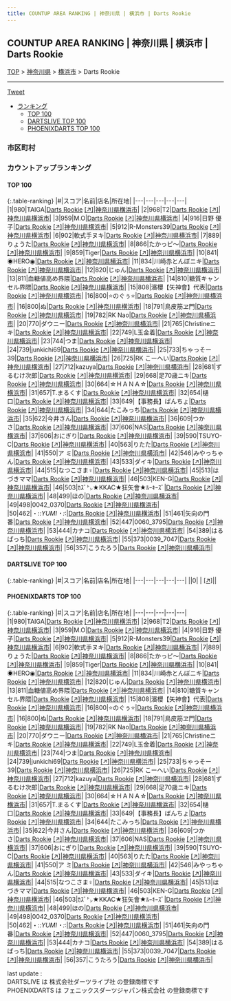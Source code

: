 ```yaml
---
title: COUNTUP AREA RANKING | 神奈川県 | 横浜市 | Darts Rookie
---
```

## COUNTUP AREA RANKING | 神奈川県 | 横浜市 | Darts Rookie

[TOP](/darts/rank/) > [神奈川県](/darts/rank/神奈川県/) > [横浜市](/darts/rank/神奈川県/横浜市/) > Darts Rookie

___

<a href="https://twitter.com/share?ref_src=twsrc%5Etfw" data-text="COUNTUP AREA RANKING | 神奈川県横浜市Darts Rookie" class="twitter-share-button" data-hashtags="DARTSLIVE,PHOENIXDARTS,darts,ダーツ" data-show-count="false">Tweet</a>

* [ランキング](#カウントアップランキング)
    * [TOP 100](#top-100)
    * [DARTSLIVE TOP 100](#dartslive-top-100)
    * [PHOENIXDARTS TOP 100](#phoenixdarts-top-100)

### 市区町村

<ul>

</ul>

### カウントアップランキング

#### TOP 100



{:.table-ranking}
|#|スコア|名前|店名|所在地|
|---|---|---|---|---|
|1|980|<span class="rank-name-pd">TAIGA</span>|<a href="/darts/rank/shops/53122.html">Darts Rookie</a> <a href="https://vs.phoenixdarts.com/jp/shop/shopDetailInfo/s_53122?s_seq=53122">[↗]</a>|<a href="/darts/rank/神奈川県/横浜市">神奈川県横浜市</a>|
|2|968|<span class="rank-name-pd">T2</span>|<a href="/darts/rank/shops/53122.html">Darts Rookie</a> <a href="https://vs.phoenixdarts.com/jp/shop/shopDetailInfo/s_53122?s_seq=53122">[↗]</a>|<a href="/darts/rank/神奈川県/横浜市">神奈川県横浜市</a>|
|3|959|<span class="rank-name-pd">M.O</span>|<a href="/darts/rank/shops/53122.html">Darts Rookie</a> <a href="https://vs.phoenixdarts.com/jp/shop/shopDetailInfo/s_53122?s_seq=53122">[↗]</a>|<a href="/darts/rank/神奈川県/横浜市">神奈川県横浜市</a>|
|4|916|<span class="rank-name-pd">日野 優子</span>|<a href="/darts/rank/shops/53122.html">Darts Rookie</a> <a href="https://vs.phoenixdarts.com/jp/shop/shopDetailInfo/s_53122?s_seq=53122">[↗]</a>|<a href="/darts/rank/神奈川県/横浜市">神奈川県横浜市</a>|
|5|912|<span class="rank-name-pd">R-Monsters39</span>|<a href="/darts/rank/shops/53122.html">Darts Rookie</a> <a href="https://vs.phoenixdarts.com/jp/shop/shopDetailInfo/s_53122?s_seq=53122">[↗]</a>|<a href="/darts/rank/神奈川県/横浜市">神奈川県横浜市</a>|
|6|902|<span class="rank-name-pd">軟式手ヌキ</span>|<a href="/darts/rank/shops/53122.html">Darts Rookie</a> <a href="https://vs.phoenixdarts.com/jp/shop/shopDetailInfo/s_53122?s_seq=53122">[↗]</a>|<a href="/darts/rank/神奈川県/横浜市">神奈川県横浜市</a>|
|7|889|<span class="rank-name-pd">りょうた</span>|<a href="/darts/rank/shops/53122.html">Darts Rookie</a> <a href="https://vs.phoenixdarts.com/jp/shop/shopDetailInfo/s_53122?s_seq=53122">[↗]</a>|<a href="/darts/rank/神奈川県/横浜市">神奈川県横浜市</a>|
|8|866|<span class="rank-name-pd">たかっピ～</span>|<a href="/darts/rank/shops/53122.html">Darts Rookie</a> <a href="https://vs.phoenixdarts.com/jp/shop/shopDetailInfo/s_53122?s_seq=53122">[↗]</a>|<a href="/darts/rank/神奈川県/横浜市">神奈川県横浜市</a>|
|9|859|<span class="rank-name-pd">Tiger</span>|<a href="/darts/rank/shops/53122.html">Darts Rookie</a> <a href="https://vs.phoenixdarts.com/jp/shop/shopDetailInfo/s_53122?s_seq=53122">[↗]</a>|<a href="/darts/rank/神奈川県/横浜市">神奈川県横浜市</a>|
|10|841|<span class="rank-name-pd">◉HERO◉</span>|<a href="/darts/rank/shops/53122.html">Darts Rookie</a> <a href="https://vs.phoenixdarts.com/jp/shop/shopDetailInfo/s_53122?s_seq=53122">[↗]</a>|<a href="/darts/rank/神奈川県/横浜市">神奈川県横浜市</a>|
|11|834|<span class="rank-name-pd">川崎赤とんぼニキ</span>|<a href="/darts/rank/shops/53122.html">Darts Rookie</a> <a href="https://vs.phoenixdarts.com/jp/shop/shopDetailInfo/s_53122?s_seq=53122">[↗]</a>|<a href="/darts/rank/神奈川県/横浜市">神奈川県横浜市</a>|
|12|820|<span class="rank-name-pd">じゅん</span>|<a href="/darts/rank/shops/53122.html">Darts Rookie</a> <a href="https://vs.phoenixdarts.com/jp/shop/shopDetailInfo/s_53122?s_seq=53122">[↗]</a>|<a href="/darts/rank/神奈川県/横浜市">神奈川県横浜市</a>|
|13|811|<span class="rank-name-pd">血糖値高め界隈</span>|<a href="/darts/rank/shops/53122.html">Darts Rookie</a> <a href="https://vs.phoenixdarts.com/jp/shop/shopDetailInfo/s_53122?s_seq=53122">[↗]</a>|<a href="/darts/rank/神奈川県/横浜市">神奈川県横浜市</a>|
|14|810|<span class="rank-name-pd">糖質キャンセル界隈</span>|<a href="/darts/rank/shops/53122.html">Darts Rookie</a> <a href="https://vs.phoenixdarts.com/jp/shop/shopDetailInfo/s_53122?s_seq=53122">[↗]</a>|<a href="/darts/rank/神奈川県/横浜市">神奈川県横浜市</a>|
|15|808|<span class="rank-name-pd">濱櫻【矢神會】代表</span>|<a href="/darts/rank/shops/53122.html">Darts Rookie</a> <a href="https://vs.phoenixdarts.com/jp/shop/shopDetailInfo/s_53122?s_seq=53122">[↗]</a>|<a href="/darts/rank/神奈川県/横浜市">神奈川県横浜市</a>|
|16|800|<span class="rank-name-pd">⭐のぐぅ⭐</span>|<a href="/darts/rank/shops/53122.html">Darts Rookie</a> <a href="https://vs.phoenixdarts.com/jp/shop/shopDetailInfo/s_53122?s_seq=53122">[↗]</a>|<a href="/darts/rank/神奈川県/横浜市">神奈川県横浜市</a>|
|16|800|<span class="rank-name-pd">ぬ</span>|<a href="/darts/rank/shops/53122.html">Darts Rookie</a> <a href="https://vs.phoenixdarts.com/jp/shop/shopDetailInfo/s_53122?s_seq=53122">[↗]</a>|<a href="/darts/rank/神奈川県/横浜市">神奈川県横浜市</a>|
|18|791|<span class="rank-name-pd">鳥皮筋ヱ門</span>|<a href="/darts/rank/shops/53122.html">Darts Rookie</a> <a href="https://vs.phoenixdarts.com/jp/shop/shopDetailInfo/s_53122?s_seq=53122">[↗]</a>|<a href="/darts/rank/神奈川県/横浜市">神奈川県横浜市</a>|
|19|782|<span class="rank-name-pd">RK Nao</span>|<a href="/darts/rank/shops/53122.html">Darts Rookie</a> <a href="https://vs.phoenixdarts.com/jp/shop/shopDetailInfo/s_53122?s_seq=53122">[↗]</a>|<a href="/darts/rank/神奈川県/横浜市">神奈川県横浜市</a>|
|20|770|<span class="rank-name-pd">ダウニー</span>|<a href="/darts/rank/shops/53122.html">Darts Rookie</a> <a href="https://vs.phoenixdarts.com/jp/shop/shopDetailInfo/s_53122?s_seq=53122">[↗]</a>|<a href="/darts/rank/神奈川県/横浜市">神奈川県横浜市</a>|
|21|765|<span class="rank-name-pd">Christineニキ</span>|<a href="/darts/rank/shops/53122.html">Darts Rookie</a> <a href="https://vs.phoenixdarts.com/jp/shop/shopDetailInfo/s_53122?s_seq=53122">[↗]</a>|<a href="/darts/rank/神奈川県/横浜市">神奈川県横浜市</a>|
|22|749|<span class="rank-name-pd">L玉金着</span>|<a href="/darts/rank/shops/53122.html">Darts Rookie</a> <a href="https://vs.phoenixdarts.com/jp/shop/shopDetailInfo/s_53122?s_seq=53122">[↗]</a>|<a href="/darts/rank/神奈川県/横浜市">神奈川県横浜市</a>|
|23|744|<span class="rank-name-pd">つま</span>|<a href="/darts/rank/shops/53122.html">Darts Rookie</a> <a href="https://vs.phoenixdarts.com/jp/shop/shopDetailInfo/s_53122?s_seq=53122">[↗]</a>|<a href="/darts/rank/神奈川県/横浜市">神奈川県横浜市</a>|
|24|739|<span class="rank-name-pd">junkichi69</span>|<a href="/darts/rank/shops/53122.html">Darts Rookie</a> <a href="https://vs.phoenixdarts.com/jp/shop/shopDetailInfo/s_53122?s_seq=53122">[↗]</a>|<a href="/darts/rank/神奈川県/横浜市">神奈川県横浜市</a>|
|25|733|<span class="rank-name-pd">ちゃっそー39</span>|<a href="/darts/rank/shops/53122.html">Darts Rookie</a> <a href="https://vs.phoenixdarts.com/jp/shop/shopDetailInfo/s_53122?s_seq=53122">[↗]</a>|<a href="/darts/rank/神奈川県/横浜市">神奈川県横浜市</a>|
|26|725|<span class="rank-name-pd">RK こーへい</span>|<a href="/darts/rank/shops/53122.html">Darts Rookie</a> <a href="https://vs.phoenixdarts.com/jp/shop/shopDetailInfo/s_53122?s_seq=53122">[↗]</a>|<a href="/darts/rank/神奈川県/横浜市">神奈川県横浜市</a>|
|27|712|<span class="rank-name-pd">kazuya</span>|<a href="/darts/rank/shops/53122.html">Darts Rookie</a> <a href="https://vs.phoenixdarts.com/jp/shop/shopDetailInfo/s_53122?s_seq=53122">[↗]</a>|<a href="/darts/rank/神奈川県/横浜市">神奈川県横浜市</a>|
|28|681|<span class="rank-name-pd">ずるむけ次郎</span>|<a href="/darts/rank/shops/53122.html">Darts Rookie</a> <a href="https://vs.phoenixdarts.com/jp/shop/shopDetailInfo/s_53122?s_seq=53122">[↗]</a>|<a href="/darts/rank/神奈川県/横浜市">神奈川県横浜市</a>|
|29|668|<span class="rank-name-pd">足70歳ニキ</span>|<a href="/darts/rank/shops/53122.html">Darts Rookie</a> <a href="https://vs.phoenixdarts.com/jp/shop/shopDetailInfo/s_53122?s_seq=53122">[↗]</a>|<a href="/darts/rank/神奈川県/横浜市">神奈川県横浜市</a>|
|30|664|<span class="rank-name-pd">☆ＨＡＮＡ☆</span>|<a href="/darts/rank/shops/53122.html">Darts Rookie</a> <a href="https://vs.phoenixdarts.com/jp/shop/shopDetailInfo/s_53122?s_seq=53122">[↗]</a>|<a href="/darts/rank/神奈川県/横浜市">神奈川県横浜市</a>|
|31|657|<span class="rank-name-pd">T.まるくす</span>|<a href="/darts/rank/shops/53122.html">Darts Rookie</a> <a href="https://vs.phoenixdarts.com/jp/shop/shopDetailInfo/s_53122?s_seq=53122">[↗]</a>|<a href="/darts/rank/神奈川県/横浜市">神奈川県横浜市</a>|
|32|654|<span class="rank-name-pd">樋口</span>|<a href="/darts/rank/shops/53122.html">Darts Rookie</a> <a href="https://vs.phoenixdarts.com/jp/shop/shopDetailInfo/s_53122?s_seq=53122">[↗]</a>|<a href="/darts/rank/神奈川県/横浜市">神奈川県横浜市</a>|
|33|649|<span class="rank-name-pd">【事務長】ばんちょ</span>|<a href="/darts/rank/shops/53122.html">Darts Rookie</a> <a href="https://vs.phoenixdarts.com/jp/shop/shopDetailInfo/s_53122?s_seq=53122">[↗]</a>|<a href="/darts/rank/神奈川県/横浜市">神奈川県横浜市</a>|
|34|644|<span class="rank-name-pd">たこみっち</span>|<a href="/darts/rank/shops/53122.html">Darts Rookie</a> <a href="https://vs.phoenixdarts.com/jp/shop/shopDetailInfo/s_53122?s_seq=53122">[↗]</a>|<a href="/darts/rank/神奈川県/横浜市">神奈川県横浜市</a>|
|35|622|<span class="rank-name-pd">今井さん</span>|<a href="/darts/rank/shops/53122.html">Darts Rookie</a> <a href="https://vs.phoenixdarts.com/jp/shop/shopDetailInfo/s_53122?s_seq=53122">[↗]</a>|<a href="/darts/rank/神奈川県/横浜市">神奈川県横浜市</a>|
|36|609|<span class="rank-name-pd">つかさ</span>|<a href="/darts/rank/shops/53122.html">Darts Rookie</a> <a href="https://vs.phoenixdarts.com/jp/shop/shopDetailInfo/s_53122?s_seq=53122">[↗]</a>|<a href="/darts/rank/神奈川県/横浜市">神奈川県横浜市</a>|
|37|606|<span class="rank-name-pd">NAS</span>|<a href="/darts/rank/shops/53122.html">Darts Rookie</a> <a href="https://vs.phoenixdarts.com/jp/shop/shopDetailInfo/s_53122?s_seq=53122">[↗]</a>|<a href="/darts/rank/神奈川県/横浜市">神奈川県横浜市</a>|
|37|606|<span class="rank-name-pd">おにぎり</span>|<a href="/darts/rank/shops/53122.html">Darts Rookie</a> <a href="https://vs.phoenixdarts.com/jp/shop/shopDetailInfo/s_53122?s_seq=53122">[↗]</a>|<a href="/darts/rank/神奈川県/横浜市">神奈川県横浜市</a>|
|39|590|<span class="rank-name-pd">TSUYO-C</span>|<a href="/darts/rank/shops/53122.html">Darts Rookie</a> <a href="https://vs.phoenixdarts.com/jp/shop/shopDetailInfo/s_53122?s_seq=53122">[↗]</a>|<a href="/darts/rank/神奈川県/横浜市">神奈川県横浜市</a>|
|40|563|<span class="rank-name-pd">りたた</span>|<a href="/darts/rank/shops/53122.html">Darts Rookie</a> <a href="https://vs.phoenixdarts.com/jp/shop/shopDetailInfo/s_53122?s_seq=53122">[↗]</a>|<a href="/darts/rank/神奈川県/横浜市">神奈川県横浜市</a>|
|41|550|<span class="rank-name-pd">ア ミ</span>|<a href="/darts/rank/shops/53122.html">Darts Rookie</a> <a href="https://vs.phoenixdarts.com/jp/shop/shopDetailInfo/s_53122?s_seq=53122">[↗]</a>|<a href="/darts/rank/神奈川県/横浜市">神奈川県横浜市</a>|
|42|546|<span class="rank-name-pd">みやっちゃん</span>|<a href="/darts/rank/shops/53122.html">Darts Rookie</a> <a href="https://vs.phoenixdarts.com/jp/shop/shopDetailInfo/s_53122?s_seq=53122">[↗]</a>|<a href="/darts/rank/神奈川県/横浜市">神奈川県横浜市</a>|
|43|533|<span class="rank-name-pd">ダイキ</span>|<a href="/darts/rank/shops/53122.html">Darts Rookie</a> <a href="https://vs.phoenixdarts.com/jp/shop/shopDetailInfo/s_53122?s_seq=53122">[↗]</a>|<a href="/darts/rank/神奈川県/横浜市">神奈川県横浜市</a>|
|44|515|<span class="rank-name-pd">なつこさま♀</span>|<a href="/darts/rank/shops/53122.html">Darts Rookie</a> <a href="https://vs.phoenixdarts.com/jp/shop/shopDetailInfo/s_53122?s_seq=53122">[↗]</a>|<a href="/darts/rank/神奈川県/横浜市">神奈川県横浜市</a>|
|45|513|<span class="rank-name-pd">はづきママ</span>|<a href="/darts/rank/shops/53122.html">Darts Rookie</a> <a href="https://vs.phoenixdarts.com/jp/shop/shopDetailInfo/s_53122?s_seq=53122">[↗]</a>|<a href="/darts/rank/神奈川県/横浜市">神奈川県横浜市</a>|
|46|503|<span class="rank-name-pd">KEN-G</span>|<a href="/darts/rank/shops/53122.html">Darts Rookie</a> <a href="https://vs.phoenixdarts.com/jp/shop/shopDetailInfo/s_53122?s_seq=53122">[↗]</a>|<a href="/darts/rank/神奈川県/横浜市">神奈川県横浜市</a>|
|46|503|<span class="rank-name-pd">ｶｽﾞ㌧★KKAC★狂矢會★ﾙｰｷｰｽﾞ</span>|<a href="/darts/rank/shops/53122.html">Darts Rookie</a> <a href="https://vs.phoenixdarts.com/jp/shop/shopDetailInfo/s_53122?s_seq=53122">[↗]</a>|<a href="/darts/rank/神奈川県/横浜市">神奈川県横浜市</a>|
|48|499|<span class="rank-name-pd">ほの</span>|<a href="/darts/rank/shops/53122.html">Darts Rookie</a> <a href="https://vs.phoenixdarts.com/jp/shop/shopDetailInfo/s_53122?s_seq=53122">[↗]</a>|<a href="/darts/rank/神奈川県/横浜市">神奈川県横浜市</a>|
|49|498|<span class="rank-name-pd">0042_0370</span>|<a href="/darts/rank/shops/53122.html">Darts Rookie</a> <a href="https://vs.phoenixdarts.com/jp/shop/shopDetailInfo/s_53122?s_seq=53122">[↗]</a>|<a href="/darts/rank/神奈川県/横浜市">神奈川県横浜市</a>|
|50|462|<span class="rank-name-pd">・:*:YUMI・:*:</span>|<a href="/darts/rank/shops/53122.html">Darts Rookie</a> <a href="https://vs.phoenixdarts.com/jp/shop/shopDetailInfo/s_53122?s_seq=53122">[↗]</a>|<a href="/darts/rank/神奈川県/横浜市">神奈川県横浜市</a>|
|51|461|<span class="rank-name-pd">矢向の門番</span>|<a href="/darts/rank/shops/53122.html">Darts Rookie</a> <a href="https://vs.phoenixdarts.com/jp/shop/shopDetailInfo/s_53122?s_seq=53122">[↗]</a>|<a href="/darts/rank/神奈川県/横浜市">神奈川県横浜市</a>|
|52|447|<span class="rank-name-pd">0060_3795</span>|<a href="/darts/rank/shops/53122.html">Darts Rookie</a> <a href="https://vs.phoenixdarts.com/jp/shop/shopDetailInfo/s_53122?s_seq=53122">[↗]</a>|<a href="/darts/rank/神奈川県/横浜市">神奈川県横浜市</a>|
|53|444|<span class="rank-name-pd">カナコ</span>|<a href="/darts/rank/shops/53122.html">Darts Rookie</a> <a href="https://vs.phoenixdarts.com/jp/shop/shopDetailInfo/s_53122?s_seq=53122">[↗]</a>|<a href="/darts/rank/神奈川県/横浜市">神奈川県横浜市</a>|
|54|389|<span class="rank-name-pd">はるぱっち</span>|<a href="/darts/rank/shops/53122.html">Darts Rookie</a> <a href="https://vs.phoenixdarts.com/jp/shop/shopDetailInfo/s_53122?s_seq=53122">[↗]</a>|<a href="/darts/rank/神奈川県/横浜市">神奈川県横浜市</a>|
|55|373|<span class="rank-name-pd">0039_7047</span>|<a href="/darts/rank/shops/53122.html">Darts Rookie</a> <a href="https://vs.phoenixdarts.com/jp/shop/shopDetailInfo/s_53122?s_seq=53122">[↗]</a>|<a href="/darts/rank/神奈川県/横浜市">神奈川県横浜市</a>|
|56|357|<span class="rank-name-pd">こうたろう</span>|<a href="/darts/rank/shops/53122.html">Darts Rookie</a> <a href="https://vs.phoenixdarts.com/jp/shop/shopDetailInfo/s_53122?s_seq=53122">[↗]</a>|<a href="/darts/rank/神奈川県/横浜市">神奈川県横浜市</a>|


#### DARTSLIVE TOP 100



{:.table-ranking}
|#|スコア|名前|店名|所在地|
|---|---|---|---|---|
||0|<span class="rank-name-dl"> </span>|<a href="/darts/rank/shops/.html"></a> <a href="">[↗]</a>|<a href="/darts/rank//"></a>|


#### PHOENIXDARTS TOP 100



{:.table-ranking}
|#|スコア|名前|店名|所在地|
|---|---|---|---|---|
|1|980|<span class="rank-name-pd">TAIGA</span>|<a href="/darts/rank/shops/53122.html">Darts Rookie</a> <a href="https://vs.phoenixdarts.com/jp/shop/shopDetailInfo/s_53122?s_seq=53122">[↗]</a>|<a href="/darts/rank/神奈川県/横浜市">神奈川県横浜市</a>|
|2|968|<span class="rank-name-pd">T2</span>|<a href="/darts/rank/shops/53122.html">Darts Rookie</a> <a href="https://vs.phoenixdarts.com/jp/shop/shopDetailInfo/s_53122?s_seq=53122">[↗]</a>|<a href="/darts/rank/神奈川県/横浜市">神奈川県横浜市</a>|
|3|959|<span class="rank-name-pd">M.O</span>|<a href="/darts/rank/shops/53122.html">Darts Rookie</a> <a href="https://vs.phoenixdarts.com/jp/shop/shopDetailInfo/s_53122?s_seq=53122">[↗]</a>|<a href="/darts/rank/神奈川県/横浜市">神奈川県横浜市</a>|
|4|916|<span class="rank-name-pd">日野 優子</span>|<a href="/darts/rank/shops/53122.html">Darts Rookie</a> <a href="https://vs.phoenixdarts.com/jp/shop/shopDetailInfo/s_53122?s_seq=53122">[↗]</a>|<a href="/darts/rank/神奈川県/横浜市">神奈川県横浜市</a>|
|5|912|<span class="rank-name-pd">R-Monsters39</span>|<a href="/darts/rank/shops/53122.html">Darts Rookie</a> <a href="https://vs.phoenixdarts.com/jp/shop/shopDetailInfo/s_53122?s_seq=53122">[↗]</a>|<a href="/darts/rank/神奈川県/横浜市">神奈川県横浜市</a>|
|6|902|<span class="rank-name-pd">軟式手ヌキ</span>|<a href="/darts/rank/shops/53122.html">Darts Rookie</a> <a href="https://vs.phoenixdarts.com/jp/shop/shopDetailInfo/s_53122?s_seq=53122">[↗]</a>|<a href="/darts/rank/神奈川県/横浜市">神奈川県横浜市</a>|
|7|889|<span class="rank-name-pd">りょうた</span>|<a href="/darts/rank/shops/53122.html">Darts Rookie</a> <a href="https://vs.phoenixdarts.com/jp/shop/shopDetailInfo/s_53122?s_seq=53122">[↗]</a>|<a href="/darts/rank/神奈川県/横浜市">神奈川県横浜市</a>|
|8|866|<span class="rank-name-pd">たかっピ～</span>|<a href="/darts/rank/shops/53122.html">Darts Rookie</a> <a href="https://vs.phoenixdarts.com/jp/shop/shopDetailInfo/s_53122?s_seq=53122">[↗]</a>|<a href="/darts/rank/神奈川県/横浜市">神奈川県横浜市</a>|
|9|859|<span class="rank-name-pd">Tiger</span>|<a href="/darts/rank/shops/53122.html">Darts Rookie</a> <a href="https://vs.phoenixdarts.com/jp/shop/shopDetailInfo/s_53122?s_seq=53122">[↗]</a>|<a href="/darts/rank/神奈川県/横浜市">神奈川県横浜市</a>|
|10|841|<span class="rank-name-pd">◉HERO◉</span>|<a href="/darts/rank/shops/53122.html">Darts Rookie</a> <a href="https://vs.phoenixdarts.com/jp/shop/shopDetailInfo/s_53122?s_seq=53122">[↗]</a>|<a href="/darts/rank/神奈川県/横浜市">神奈川県横浜市</a>|
|11|834|<span class="rank-name-pd">川崎赤とんぼニキ</span>|<a href="/darts/rank/shops/53122.html">Darts Rookie</a> <a href="https://vs.phoenixdarts.com/jp/shop/shopDetailInfo/s_53122?s_seq=53122">[↗]</a>|<a href="/darts/rank/神奈川県/横浜市">神奈川県横浜市</a>|
|12|820|<span class="rank-name-pd">じゅん</span>|<a href="/darts/rank/shops/53122.html">Darts Rookie</a> <a href="https://vs.phoenixdarts.com/jp/shop/shopDetailInfo/s_53122?s_seq=53122">[↗]</a>|<a href="/darts/rank/神奈川県/横浜市">神奈川県横浜市</a>|
|13|811|<span class="rank-name-pd">血糖値高め界隈</span>|<a href="/darts/rank/shops/53122.html">Darts Rookie</a> <a href="https://vs.phoenixdarts.com/jp/shop/shopDetailInfo/s_53122?s_seq=53122">[↗]</a>|<a href="/darts/rank/神奈川県/横浜市">神奈川県横浜市</a>|
|14|810|<span class="rank-name-pd">糖質キャンセル界隈</span>|<a href="/darts/rank/shops/53122.html">Darts Rookie</a> <a href="https://vs.phoenixdarts.com/jp/shop/shopDetailInfo/s_53122?s_seq=53122">[↗]</a>|<a href="/darts/rank/神奈川県/横浜市">神奈川県横浜市</a>|
|15|808|<span class="rank-name-pd">濱櫻【矢神會】代表</span>|<a href="/darts/rank/shops/53122.html">Darts Rookie</a> <a href="https://vs.phoenixdarts.com/jp/shop/shopDetailInfo/s_53122?s_seq=53122">[↗]</a>|<a href="/darts/rank/神奈川県/横浜市">神奈川県横浜市</a>|
|16|800|<span class="rank-name-pd">⭐のぐぅ⭐</span>|<a href="/darts/rank/shops/53122.html">Darts Rookie</a> <a href="https://vs.phoenixdarts.com/jp/shop/shopDetailInfo/s_53122?s_seq=53122">[↗]</a>|<a href="/darts/rank/神奈川県/横浜市">神奈川県横浜市</a>|
|16|800|<span class="rank-name-pd">ぬ</span>|<a href="/darts/rank/shops/53122.html">Darts Rookie</a> <a href="https://vs.phoenixdarts.com/jp/shop/shopDetailInfo/s_53122?s_seq=53122">[↗]</a>|<a href="/darts/rank/神奈川県/横浜市">神奈川県横浜市</a>|
|18|791|<span class="rank-name-pd">鳥皮筋ヱ門</span>|<a href="/darts/rank/shops/53122.html">Darts Rookie</a> <a href="https://vs.phoenixdarts.com/jp/shop/shopDetailInfo/s_53122?s_seq=53122">[↗]</a>|<a href="/darts/rank/神奈川県/横浜市">神奈川県横浜市</a>|
|19|782|<span class="rank-name-pd">RK Nao</span>|<a href="/darts/rank/shops/53122.html">Darts Rookie</a> <a href="https://vs.phoenixdarts.com/jp/shop/shopDetailInfo/s_53122?s_seq=53122">[↗]</a>|<a href="/darts/rank/神奈川県/横浜市">神奈川県横浜市</a>|
|20|770|<span class="rank-name-pd">ダウニー</span>|<a href="/darts/rank/shops/53122.html">Darts Rookie</a> <a href="https://vs.phoenixdarts.com/jp/shop/shopDetailInfo/s_53122?s_seq=53122">[↗]</a>|<a href="/darts/rank/神奈川県/横浜市">神奈川県横浜市</a>|
|21|765|<span class="rank-name-pd">Christineニキ</span>|<a href="/darts/rank/shops/53122.html">Darts Rookie</a> <a href="https://vs.phoenixdarts.com/jp/shop/shopDetailInfo/s_53122?s_seq=53122">[↗]</a>|<a href="/darts/rank/神奈川県/横浜市">神奈川県横浜市</a>|
|22|749|<span class="rank-name-pd">L玉金着</span>|<a href="/darts/rank/shops/53122.html">Darts Rookie</a> <a href="https://vs.phoenixdarts.com/jp/shop/shopDetailInfo/s_53122?s_seq=53122">[↗]</a>|<a href="/darts/rank/神奈川県/横浜市">神奈川県横浜市</a>|
|23|744|<span class="rank-name-pd">つま</span>|<a href="/darts/rank/shops/53122.html">Darts Rookie</a> <a href="https://vs.phoenixdarts.com/jp/shop/shopDetailInfo/s_53122?s_seq=53122">[↗]</a>|<a href="/darts/rank/神奈川県/横浜市">神奈川県横浜市</a>|
|24|739|<span class="rank-name-pd">junkichi69</span>|<a href="/darts/rank/shops/53122.html">Darts Rookie</a> <a href="https://vs.phoenixdarts.com/jp/shop/shopDetailInfo/s_53122?s_seq=53122">[↗]</a>|<a href="/darts/rank/神奈川県/横浜市">神奈川県横浜市</a>|
|25|733|<span class="rank-name-pd">ちゃっそー39</span>|<a href="/darts/rank/shops/53122.html">Darts Rookie</a> <a href="https://vs.phoenixdarts.com/jp/shop/shopDetailInfo/s_53122?s_seq=53122">[↗]</a>|<a href="/darts/rank/神奈川県/横浜市">神奈川県横浜市</a>|
|26|725|<span class="rank-name-pd">RK こーへい</span>|<a href="/darts/rank/shops/53122.html">Darts Rookie</a> <a href="https://vs.phoenixdarts.com/jp/shop/shopDetailInfo/s_53122?s_seq=53122">[↗]</a>|<a href="/darts/rank/神奈川県/横浜市">神奈川県横浜市</a>|
|27|712|<span class="rank-name-pd">kazuya</span>|<a href="/darts/rank/shops/53122.html">Darts Rookie</a> <a href="https://vs.phoenixdarts.com/jp/shop/shopDetailInfo/s_53122?s_seq=53122">[↗]</a>|<a href="/darts/rank/神奈川県/横浜市">神奈川県横浜市</a>|
|28|681|<span class="rank-name-pd">ずるむけ次郎</span>|<a href="/darts/rank/shops/53122.html">Darts Rookie</a> <a href="https://vs.phoenixdarts.com/jp/shop/shopDetailInfo/s_53122?s_seq=53122">[↗]</a>|<a href="/darts/rank/神奈川県/横浜市">神奈川県横浜市</a>|
|29|668|<span class="rank-name-pd">足70歳ニキ</span>|<a href="/darts/rank/shops/53122.html">Darts Rookie</a> <a href="https://vs.phoenixdarts.com/jp/shop/shopDetailInfo/s_53122?s_seq=53122">[↗]</a>|<a href="/darts/rank/神奈川県/横浜市">神奈川県横浜市</a>|
|30|664|<span class="rank-name-pd">☆ＨＡＮＡ☆</span>|<a href="/darts/rank/shops/53122.html">Darts Rookie</a> <a href="https://vs.phoenixdarts.com/jp/shop/shopDetailInfo/s_53122?s_seq=53122">[↗]</a>|<a href="/darts/rank/神奈川県/横浜市">神奈川県横浜市</a>|
|31|657|<span class="rank-name-pd">T.まるくす</span>|<a href="/darts/rank/shops/53122.html">Darts Rookie</a> <a href="https://vs.phoenixdarts.com/jp/shop/shopDetailInfo/s_53122?s_seq=53122">[↗]</a>|<a href="/darts/rank/神奈川県/横浜市">神奈川県横浜市</a>|
|32|654|<span class="rank-name-pd">樋口</span>|<a href="/darts/rank/shops/53122.html">Darts Rookie</a> <a href="https://vs.phoenixdarts.com/jp/shop/shopDetailInfo/s_53122?s_seq=53122">[↗]</a>|<a href="/darts/rank/神奈川県/横浜市">神奈川県横浜市</a>|
|33|649|<span class="rank-name-pd">【事務長】ばんちょ</span>|<a href="/darts/rank/shops/53122.html">Darts Rookie</a> <a href="https://vs.phoenixdarts.com/jp/shop/shopDetailInfo/s_53122?s_seq=53122">[↗]</a>|<a href="/darts/rank/神奈川県/横浜市">神奈川県横浜市</a>|
|34|644|<span class="rank-name-pd">たこみっち</span>|<a href="/darts/rank/shops/53122.html">Darts Rookie</a> <a href="https://vs.phoenixdarts.com/jp/shop/shopDetailInfo/s_53122?s_seq=53122">[↗]</a>|<a href="/darts/rank/神奈川県/横浜市">神奈川県横浜市</a>|
|35|622|<span class="rank-name-pd">今井さん</span>|<a href="/darts/rank/shops/53122.html">Darts Rookie</a> <a href="https://vs.phoenixdarts.com/jp/shop/shopDetailInfo/s_53122?s_seq=53122">[↗]</a>|<a href="/darts/rank/神奈川県/横浜市">神奈川県横浜市</a>|
|36|609|<span class="rank-name-pd">つかさ</span>|<a href="/darts/rank/shops/53122.html">Darts Rookie</a> <a href="https://vs.phoenixdarts.com/jp/shop/shopDetailInfo/s_53122?s_seq=53122">[↗]</a>|<a href="/darts/rank/神奈川県/横浜市">神奈川県横浜市</a>|
|37|606|<span class="rank-name-pd">NAS</span>|<a href="/darts/rank/shops/53122.html">Darts Rookie</a> <a href="https://vs.phoenixdarts.com/jp/shop/shopDetailInfo/s_53122?s_seq=53122">[↗]</a>|<a href="/darts/rank/神奈川県/横浜市">神奈川県横浜市</a>|
|37|606|<span class="rank-name-pd">おにぎり</span>|<a href="/darts/rank/shops/53122.html">Darts Rookie</a> <a href="https://vs.phoenixdarts.com/jp/shop/shopDetailInfo/s_53122?s_seq=53122">[↗]</a>|<a href="/darts/rank/神奈川県/横浜市">神奈川県横浜市</a>|
|39|590|<span class="rank-name-pd">TSUYO-C</span>|<a href="/darts/rank/shops/53122.html">Darts Rookie</a> <a href="https://vs.phoenixdarts.com/jp/shop/shopDetailInfo/s_53122?s_seq=53122">[↗]</a>|<a href="/darts/rank/神奈川県/横浜市">神奈川県横浜市</a>|
|40|563|<span class="rank-name-pd">りたた</span>|<a href="/darts/rank/shops/53122.html">Darts Rookie</a> <a href="https://vs.phoenixdarts.com/jp/shop/shopDetailInfo/s_53122?s_seq=53122">[↗]</a>|<a href="/darts/rank/神奈川県/横浜市">神奈川県横浜市</a>|
|41|550|<span class="rank-name-pd">ア ミ</span>|<a href="/darts/rank/shops/53122.html">Darts Rookie</a> <a href="https://vs.phoenixdarts.com/jp/shop/shopDetailInfo/s_53122?s_seq=53122">[↗]</a>|<a href="/darts/rank/神奈川県/横浜市">神奈川県横浜市</a>|
|42|546|<span class="rank-name-pd">みやっちゃん</span>|<a href="/darts/rank/shops/53122.html">Darts Rookie</a> <a href="https://vs.phoenixdarts.com/jp/shop/shopDetailInfo/s_53122?s_seq=53122">[↗]</a>|<a href="/darts/rank/神奈川県/横浜市">神奈川県横浜市</a>|
|43|533|<span class="rank-name-pd">ダイキ</span>|<a href="/darts/rank/shops/53122.html">Darts Rookie</a> <a href="https://vs.phoenixdarts.com/jp/shop/shopDetailInfo/s_53122?s_seq=53122">[↗]</a>|<a href="/darts/rank/神奈川県/横浜市">神奈川県横浜市</a>|
|44|515|<span class="rank-name-pd">なつこさま♀</span>|<a href="/darts/rank/shops/53122.html">Darts Rookie</a> <a href="https://vs.phoenixdarts.com/jp/shop/shopDetailInfo/s_53122?s_seq=53122">[↗]</a>|<a href="/darts/rank/神奈川県/横浜市">神奈川県横浜市</a>|
|45|513|<span class="rank-name-pd">はづきママ</span>|<a href="/darts/rank/shops/53122.html">Darts Rookie</a> <a href="https://vs.phoenixdarts.com/jp/shop/shopDetailInfo/s_53122?s_seq=53122">[↗]</a>|<a href="/darts/rank/神奈川県/横浜市">神奈川県横浜市</a>|
|46|503|<span class="rank-name-pd">KEN-G</span>|<a href="/darts/rank/shops/53122.html">Darts Rookie</a> <a href="https://vs.phoenixdarts.com/jp/shop/shopDetailInfo/s_53122?s_seq=53122">[↗]</a>|<a href="/darts/rank/神奈川県/横浜市">神奈川県横浜市</a>|
|46|503|<span class="rank-name-pd">ｶｽﾞ㌧★KKAC★狂矢會★ﾙｰｷｰｽﾞ</span>|<a href="/darts/rank/shops/53122.html">Darts Rookie</a> <a href="https://vs.phoenixdarts.com/jp/shop/shopDetailInfo/s_53122?s_seq=53122">[↗]</a>|<a href="/darts/rank/神奈川県/横浜市">神奈川県横浜市</a>|
|48|499|<span class="rank-name-pd">ほの</span>|<a href="/darts/rank/shops/53122.html">Darts Rookie</a> <a href="https://vs.phoenixdarts.com/jp/shop/shopDetailInfo/s_53122?s_seq=53122">[↗]</a>|<a href="/darts/rank/神奈川県/横浜市">神奈川県横浜市</a>|
|49|498|<span class="rank-name-pd">0042_0370</span>|<a href="/darts/rank/shops/53122.html">Darts Rookie</a> <a href="https://vs.phoenixdarts.com/jp/shop/shopDetailInfo/s_53122?s_seq=53122">[↗]</a>|<a href="/darts/rank/神奈川県/横浜市">神奈川県横浜市</a>|
|50|462|<span class="rank-name-pd">・:*:YUMI・:*:</span>|<a href="/darts/rank/shops/53122.html">Darts Rookie</a> <a href="https://vs.phoenixdarts.com/jp/shop/shopDetailInfo/s_53122?s_seq=53122">[↗]</a>|<a href="/darts/rank/神奈川県/横浜市">神奈川県横浜市</a>|
|51|461|<span class="rank-name-pd">矢向の門番</span>|<a href="/darts/rank/shops/53122.html">Darts Rookie</a> <a href="https://vs.phoenixdarts.com/jp/shop/shopDetailInfo/s_53122?s_seq=53122">[↗]</a>|<a href="/darts/rank/神奈川県/横浜市">神奈川県横浜市</a>|
|52|447|<span class="rank-name-pd">0060_3795</span>|<a href="/darts/rank/shops/53122.html">Darts Rookie</a> <a href="https://vs.phoenixdarts.com/jp/shop/shopDetailInfo/s_53122?s_seq=53122">[↗]</a>|<a href="/darts/rank/神奈川県/横浜市">神奈川県横浜市</a>|
|53|444|<span class="rank-name-pd">カナコ</span>|<a href="/darts/rank/shops/53122.html">Darts Rookie</a> <a href="https://vs.phoenixdarts.com/jp/shop/shopDetailInfo/s_53122?s_seq=53122">[↗]</a>|<a href="/darts/rank/神奈川県/横浜市">神奈川県横浜市</a>|
|54|389|<span class="rank-name-pd">はるぱっち</span>|<a href="/darts/rank/shops/53122.html">Darts Rookie</a> <a href="https://vs.phoenixdarts.com/jp/shop/shopDetailInfo/s_53122?s_seq=53122">[↗]</a>|<a href="/darts/rank/神奈川県/横浜市">神奈川県横浜市</a>|
|55|373|<span class="rank-name-pd">0039_7047</span>|<a href="/darts/rank/shops/53122.html">Darts Rookie</a> <a href="https://vs.phoenixdarts.com/jp/shop/shopDetailInfo/s_53122?s_seq=53122">[↗]</a>|<a href="/darts/rank/神奈川県/横浜市">神奈川県横浜市</a>|
|56|357|<span class="rank-name-pd">こうたろう</span>|<a href="/darts/rank/shops/53122.html">Darts Rookie</a> <a href="https://vs.phoenixdarts.com/jp/shop/shopDetailInfo/s_53122?s_seq=53122">[↗]</a>|<a href="/darts/rank/神奈川県/横浜市">神奈川県横浜市</a>|


<div class="footer border-top border-gray-light mt-5 pt-3 text-right text-gray">
    last update : <span style="font-weight: italic" id="foot_last_modified"></span><br />
    DARTSLIVE は 株式会社ダーツライブ社 の登録商標です<br />
    PHOENIXDARTS は フェニックスダーツジャパン株式会社 の登録商標です<br />
</div>

<script src="https://cdnjs.cloudflare.com/ajax/libs/jquery.tablesorter/2.31.3/js/jquery.tablesorter.min.js" integrity="sha512-qzgd5cYSZcosqpzpn7zF2ZId8f/8CHmFKZ8j7mU4OUXTNRd5g+ZHBPsgKEwoqxCtdQvExE5LprwwPAgoicguNg==" crossorigin="anonymous" referrerpolicy="no-referrer"></script>
<link rel="stylesheet" href="https://cdnjs.cloudflare.com/ajax/libs/jquery.tablesorter/2.31.3/css/theme.default.min.css" integrity="sha512-wghhOJkjQX0Lh3NSWvNKeZ0ZpNn+SPVXX1Qyc9OCaogADktxrBiBdKGDoqVUOyhStvMBmJQ8ZdMHiR3wuEq8+w==" crossorigin="anonymous" referrerpolicy="no-referrer" />
<script>
$(function() {
    $(".table-ranking").tablesorter({sortList:[[0, 0]]});
    $("#foot_last_modified").text(formatDate(new Date(document.lastModified), 'yyyy-MM-dd HH:mm:ss'));
});
</script>

<script async src="https://platform.twitter.com/widgets.js" charset="utf-8"></script>